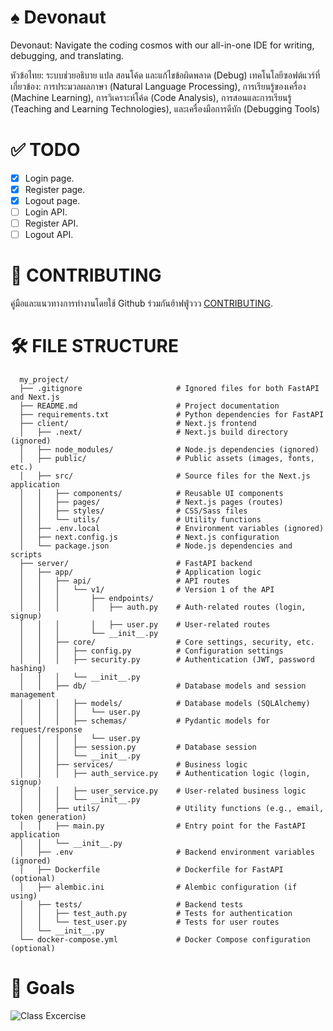 # ♠️ Devonaut 
Devonaut: Navigate the coding cosmos with our all-in-one IDE for writing, debugging, and translating.

หัวข้อไทย: ระบบช่วยอธิบาย แปล สอนโค้ด และแก้ไขข้อผิดพลาด (Debug)
เทคโนโลยีซอฟต์แวร์ที่เกี่ยวข้อง: การประมวลผลภาษา (Natural Language Processing), การเรียนรู้ของเครื่อง (Machine Learning), การวิเคราะห์โค้ด (Code Analysis), การสอนและการเรียนรู้ (Teaching and Learning Technologies), และเครื่องมือการดีบัก (Debugging Tools)

# ✅ TODO 
- [x] Login page.
- [x] Register page.
- [x] Logout page.
- [ ] Login API.
- [ ] Register API.
- [ ] Logout API.

# 👥 CONTRIBUTING
คู่มือและแนวทางการทำงานโดยใช้ Github ร่วมกันฮ้าฟฟู่ววว [CONTRIBUTING](CONTRIBUTING.md).

# 🛠️ FILE STRUCTURE
```
  my_project/
  ├── .gitignore                     # Ignored files for both FastAPI and Next.js
  ├── README.md                      # Project documentation
  ├── requirements.txt               # Python dependencies for FastAPI
  ├── client/                        # Next.js frontend
  │   ├── .next/                     # Next.js build directory (ignored)
  │   ├── node_modules/              # Node.js dependencies (ignored)
  │   ├── public/                    # Public assets (images, fonts, etc.)
  │   ├── src/                       # Source files for the Next.js application
  │   │   ├── components/            # Reusable UI components
  │   │   ├── pages/                 # Next.js pages (routes)
  │   │   ├── styles/                # CSS/Sass files
  │   │   └── utils/                 # Utility functions
  │   ├── .env.local                 # Environment variables (ignored)
  │   ├── next.config.js             # Next.js configuration
  │   └── package.json               # Node.js dependencies and scripts
  ├── server/                        # FastAPI backend
  │   ├── app/                       # Application logic
  │   │   ├── api/                   # API routes
  │   │   │   └── v1/                # Version 1 of the API
  │   │   │       ├── endpoints/
  │   │   │       │   ├── auth.py    # Auth-related routes (login, signup)
  │   │   │       │   ├── user.py    # User-related routes
  │   │   │       └── __init__.py
  │   │   ├── core/                  # Core settings, security, etc.
  │   │   │   ├── config.py          # Configuration settings
  │   │   │   ├── security.py        # Authentication (JWT, password hashing)
  │   │   │   └── __init__.py
  │   │   ├── db/                    # Database models and session management
  │   │   │   ├── models/            # Database models (SQLAlchemy)
  │   │   │   │   └── user.py
  │   │   │   ├── schemas/           # Pydantic models for request/response
  │   │   │   │   └── user.py
  │   │   │   ├── session.py         # Database session
  │   │   │   └── __init__.py
  │   │   ├── services/              # Business logic
  │   │   │   ├── auth_service.py    # Authentication logic (login, signup)
  │   │   │   ├── user_service.py    # User-related business logic
  │   │   │   └── __init__.py
  │   │   ├── utils/                 # Utility functions (e.g., email, token generation)
  │   │   ├── main.py                # Entry point for the FastAPI application
  │   │   └── __init__.py
  │   ├── .env                       # Backend environment variables (ignored)
  │   ├── Dockerfile                 # Dockerfile for FastAPI (optional)
  │   ├── alembic.ini                # Alembic configuration (if using)
  │   ├── tests/                     # Backend tests
  │   │   ├── test_auth.py           # Tests for authentication
  │   │   └── test_user.py           # Tests for user routes
  │   └── __init__.py
  └── docker-compose.yml             # Docker Compose configuration (optional)
```

# 🎯 Goals
![Class Excercise](https://github.com/user-attachments/assets/e1820560-bcfb-4562-83a0-78a2626d1199)

